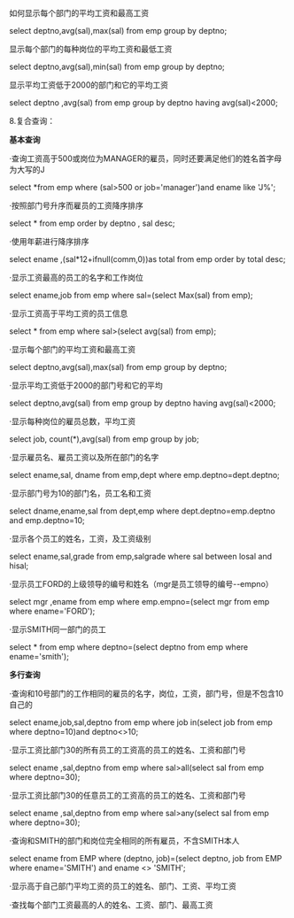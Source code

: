 如何显示每个部门的平均工资和最高工资

select deptno,avg(sal),max(sal) from emp group by deptno;

显示每个部门的每种岗位的平均工资和最低工资

select deptno,avg(sal),min(sal) from emp  group by deptno;

显示平均工资低于2000的部门和它的平均工资

 select deptno ,avg(sal) from emp group by deptno having avg(sal)<2000;

8.复合查询：

**基本查询**

·查询工资高于500或岗位为MANAGER的雇员，同时还要满足他们的姓名首字母为大写的J

select *from emp where (sal>500 or job='manager')and ename like 'J%';

·按照部门号升序而雇员的工资降序排序

select * from emp order by deptno , sal desc;

·使用年薪进行降序排序

select ename ,(sal*12+ifnull(comm,0))as total from emp order by total desc;

·显示工资最高的员工的名字和工作岗位

select ename,job from emp where sal=(select Max(sal) from emp);

·显示工资高于平均工资的员工信息

 select * from emp where sal>(select avg(sal) from emp);

·显示每个部门的平均工资和最高工资

select deptno,avg(sal),max(sal) from emp group by deptno;

·显示平均工资低于2000的部门号和它的平均

select deptno,avg(sal) from emp group by deptno having avg(sal)<2000;

·显示每种岗位的雇员总数，平均工资

select job, count(*),avg(sal) from emp group by job;



·显示雇员名、雇员工资以及所在部门的名字

select ename,sal, dname from emp,dept where emp.deptno=dept.deptno;

·显示部门号为10的部门名，员工名和工资

select dname,ename,sal from dept,emp where dept.deptno=emp.deptno and emp.deptno=10;

·显示各个员工的姓名，工资，及工资级别

 select ename,sal,grade from emp,salgrade where sal between losal and hisal;

·显示员工FORD的上级领导的编号和姓名（mgr是员工领导的编号--empno）

select mgr ,ename from emp where emp.empno=(select mgr from emp where ename='FORD');

·显示SMITH同一部门的员工

select * from emp where deptno=(select deptno from emp where ename='smith');



**多行查询**

·查询和10号部门的工作相同的雇员的名字，岗位，工资，部门号，但是不包含10自己的

select ename,job,sal,deptno from emp where job in(select job from emp where deptno=10)and deptno<>10;

·显示工资比部门30的所有员工的工资高的员工的姓名、工资和部门号

 select ename ,sal,deptno from emp where sal>all(select sal from emp where deptno=30);

·显示工资比部门30的任意员工的工资高的员工的姓名、工资和部门号

select ename ,sal,deptno from emp where sal>any(select sal from emp where deptno=30);

·查询和SMITH的部门和岗位完全相同的所有雇员，不含SMITH本人

select ename from EMP where (deptno, job)=(select deptno, job from EMP where
 ename='SMITH') and ename <> 'SMITH';



·显示高于自己部门平均工资的员工的姓名、部门、工资、平均工资

·查找每个部门工资最高的人的姓名、工资、部门、最高工资